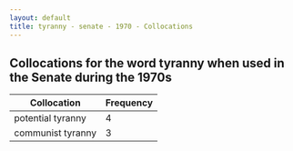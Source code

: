 ```yaml
---
layout: default
title: tyranny - senate - 1970 - Collocations
---
```

## Collocations for the word **tyranny** when used in the Senate during the 1970s

| Collocation | Frequency |
|--------------|----------------|
|potential tyranny|4|
|communist tyranny|3|
